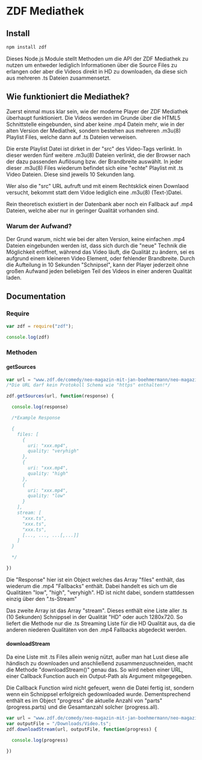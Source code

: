 # ZDF Mediathek

## Install

```bash
npm install zdf
```

Dieses Node.js Module stellt Methoden um die API der ZDF Mediathek zu nutzen um entweder lediglich Informationen über die Source Files zu erlangen oder aber die Videos direkt in HD zu downloaden, da diese sich aus mehreren .ts Dateien zusammensetzt.

## Wie funktioniert die Mediathek?

Zuerst einmal muss klar sein, wie der moderne Player der ZDF Mediathek überhaupt funktioniert. Die Videos werden im Grunde über die HTML5 Schnittstelle eingebunden, sind aber keine .mp4 Datein mehr, wie in der alten Version der Mediathek, sondern bestehen aus mehreren .m3u(8) Playlist Files, welche dann auf .ts Dateien verweisen.

Die erste Playlist Datei ist dirket in der "src" des Video-Tags verlinkt. In dieser werden fünf weitere .m3u(8) Dateien verlinkt, die der Browser nach der dazu passenden Auflösung bzw. der Brandbreite auswählt. In jeder dieser .m3u(8) Files wiederum befindet sich eine "echte" Playlist mit .ts Video Dateien. Diese sind jeweils 10 Sekunden lang.

Wer also die "src" URL aufruft und mit einem Rechtsklick einen Downlaod versucht, bekommt statt dem Vidoe lediglich eine .m3u(8) (Text-)Datei.

Rein theoretisch existiert in der Datenbank aber noch ein Fallback auf .mp4 Dateien, welche aber nur in geringer Qualität vorhanden sind.

### Warum der Aufwand?

Der Grund warum, nicht wie bei der alten Version, keine einfachen .mp4 Dateien eingebunden werden ist, dass sich durch die "neue" Technik die Möglichkeit eröffnet, während das Video läuft, die Qualität zu ändern, sei es aufgrund einem kleineren Video Element, oder fehlender Brandbreite. Durch die Aufteilung in 10 Sekunden "Schnipsel", kann der Player jederzeit ohne großen Aufwand jeden beliebigen Teil des Videos in einer anderen Qualität laden.


## Documentation

### Require

```javascript
var zdf = require("zdf");

console.log(zdf)
```

### Methoden
#### getSources
```javascript
var url = "www.zdf.de/comedy/neo-magazin-mit-jan-boehmermann/neo-magazin-royale-mit-jan-boehmermann-clip-4-100.html";
/*Die URL darf kein Protokoll Schema wie "https" enthalten!*/

zdf.getSources(url, function(response) {

  console.log(response)

  /*Example Response

  {
    files: [
      {
        uri: "xxx.mp4",
        quality: "veryhigh"
      },
      {
        uri: "xxx.mp4",
        quality: "high"
      },
      {
        uri: "xxx.mp4",
        quality: "low"
      }
    ],
    stream: [
      "xxx.ts",
      "xxx.ts",
      "xxx.ts",
      [..., ..., ...[,...]]
    ]
  }

  */

})
```
Die "Response" hier ist ein Object welches das Array "files" enthält, das wiederum die .mp4 "Fallbacks" enthält. Dabei handelt es sich um die Qualitäten "low", "high", "veryhigh". HD ist nicht dabei, sondern stattdessen einzig über den ".ts-Stream"

Das zweite Array ist das Array "stream". Dieses enthält eine Liste aller .ts (10 Sekunden) Schnippsel in der Qualität "HD" oder auch 1280x720. So liefert die Methode nur die .ts Streaming Liste für die HD Qualität aus, da die anderen niederen Qualitäten von den .mp4 Fallbacks abgedeckt werden.

#### downloadStream

Da eine Liste mit .ts Files allein wenig nützt, außer man hat Lust diese alle händisch zu downloaden und anschließend zusammenzuschneiden, macht die Methode "downloadStream()" genau das. So wird neben einer URL, einer Callback Function auch ein Output-Path als Argument mitgegegeben.

Die Callback Function wird nicht gefeuert, wenn die Datei fertig ist, sondern wenn ein Schnippsel erfolgreich gedownloaded wurde. Dementsprechend enthält es im Object "progress" die aktuelle Anzahl von "parts" (progress.parts) und die Gesamtanzahl solcher (progress.all).

```javascript
var url = "www.zdf.de/comedy/neo-magazin-mit-jan-boehmermann/neo-magazin-royale-mit-jan-boehmermann-clip-4-100.html";
var outputFile = "/Downloads/Video.ts";
zdf.downloadStream(url, outputFile, function(progress) {

  console.log(progress)

})
```
